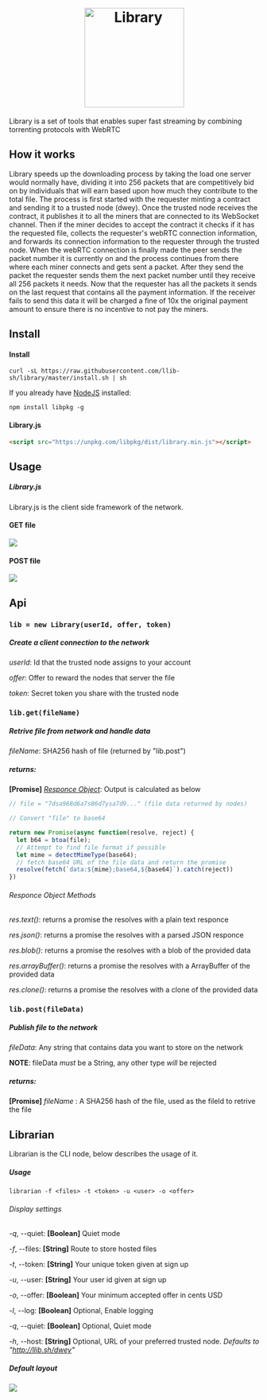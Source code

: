 <h1 align="center">
  <br>
  <a href="http://library.llib.sh"><img src="http://library.llib.sh/logo.png" alt="Library" width="200"></a>
  <br>
</h1>

Library is a set of tools that enables super fast streaming by combining torrenting protocols with WebRTC

## How it works
Library speeds up the downloading process by taking the load one server would normally have, dividing it into 256 packets that are competitively bid on by individuals that will earn based upon how much they contribute to the total file. The process is first started with the requester minting a contract and sending it to a trusted node (dwey). Once the trusted node receives the contract, it publishes it to all the miners that are connected to its WebSocket channel. Then if the miner decides to accept the contract it checks if it has the requested file, collects the requester's webRTC connection information, and forwards its connection information to the requester through the trusted node. When the webRTC connection is finally made the peer sends the packet number it is currently on and the process continues from there where each miner connects and gets sent a packet. After they send the packet the requester sends them the next packet number until they receive all 256 packets it needs. Now that the requester has all the packets it sends on the last request that contains all the payment information. If the receiver fails to send this data it will be charged a fine of 10x the original payment amount to ensure there is no incentive to not pay the miners.

## Install

#### Install
```
curl -sL https://raw.githubusercontent.com/llib-sh/library/master/install.sh | sh
```
If you already have [NodeJS](http://nodejs.org/download/) installed:
```
npm install libpkg -g
```
#### Library.js

``` html
<script src="https://unpkg.com/libpkg/dist/library.min.js"></script>
```

## Usage
##### Library.js
Library.js is the client side framework of the network.
#### GET file
  ![](./library_get_example.png)
####  POST file
 ![](./library_post_example.png)

## Api
### `lib = new Library(userId, offer, token)`
#####  Create a client connection to the network
_userId_:  Id that the trusted node assigns to your account

_offer_:  Offer to reward the nodes that server the file

_token_: Secret token you share with the trusted node

### `lib.get(fileName)`
##### Retrive file from network and handle data
_fileName_: SHA256 hash of file (returned by "lib.post")

##### returns:
**[Promise]** [_Responce Object_](https://developer.mozilla.org/en-US/docs/Web/API/Response): Output is calculated as below
```javascript
// file = "7dsa968d6a7s86d7ysa7d9..." (file data returned by nodes)

// Convert "file" to base64

return new Promise(async function(resolve, reject) {
  let b64 = btoa(file);
  // Attempt to find file format if possible
  let mime = detectMimeType(base64);
  // fetch base64 URL of the file data and return the promise
  resolve(fetch(`data:${mime};base64,${base64}`).catch(reject))
})

```
###### Responce Object Methods
_res.text()_: returns a promise the resolves with a plain text responce

_res.json()_: returns a promise the resolves with a parsed JSON responce

_res.blob()_: returns a promise the resolves with a blob of the provided data

_res.arrayBuffer()_: returns a promise the resolves with a ArrayBuffer of the provided data

_res.clone()_: returns a promise the resolves with a clone of the provided data


### `lib.post(fileData)`
##### Publish file to the network
_fileData_: Any string that contains data you want to store on the network

**NOTE**: fileData _must_ be a String, any other type _will_ be rejected

##### returns:
**[Promise]** _fileName_ : A SHA256 hash of the file, used as the fileId to retrive the file

## Librarian
Librarian is the CLI node, below describes the usage of it.
##### Usage
```
librarian -f <files> -t <token> -u <user> -o <offer>
```
###### Display settings
_-q_, --quiet: **[Boolean]** Quiet mode

_-f_, --files: **[String]** Route to store hosted files

_-t_, --token: **[String]** Your unique token given at sign up

_-u_, --user: **[String]** Your user id given at sign up

_-o_, --offer: **[Boolean]** Your minimum accepted offer in cents USD

_-l_, --log: **[Boolean]** Optional, Enable logging

_-q_, --quiet: **[Boolean]** Optional, Quiet mode

_-h_, --host: **[String]** Optional, URL of your preferred trusted node. _Defaults to "http://llib.sh/dwey"_

##### Default layout
  ![](./librarian.png)
